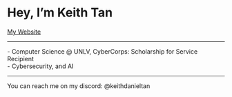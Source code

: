 <head>
<h1>Hey, I’m Keith Tan</h1>
<a href ="https://keithdanieltan.com"> My Website </a>
</head>
<body>
<hr> 
- Computer Science @ UNLV, CyberCorps: Scholarship for Service Recipient <br>
- Cybersecurity, and AI
<br>
<hr>
</body>
<footer>
<p>You can reach me on my discord: @keithdanieltan</p>
</footer>

<!---
Keidantan/Keidantan is a ✨ special ✨ repository because its `README.md` (this file) appears on your GitHub profile.
You can click the Preview link to take a look at your changes.
--->
